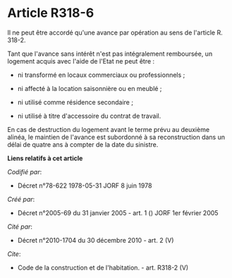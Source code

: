# Article R318-6

Il ne peut être accordé qu'une avance par opération au sens de l'article R. 318-2.

Tant que l'avance sans intérêt n'est pas intégralement remboursée, un logement acquis avec l'aide de l'Etat ne peut être :

- ni transformé en locaux commerciaux ou professionnels ;

- ni affecté à la location saisonnière ou en meublé ;

- ni utilisé comme résidence secondaire ;

- ni utilisé à titre d'accessoire du contrat de travail.

En cas de destruction du logement avant le terme prévu au deuxième alinéa, le maintien de l'avance est subordonné à sa
reconstruction dans un délai de quatre ans à compter de la date du sinistre.

**Liens relatifs à cet article**

_Codifié par_:

  - Décret n°78-622 1978-05-31 JORF 8 juin 1978

_Créé par_:

  - Décret n°2005-69 du 31 janvier 2005 - art. 1 () JORF 1er février 2005

_Cité par_:

  - Décret n°2010-1704 du 30 décembre 2010 - art. 2 (V)

_Cite_:

  - Code de la construction et de l'habitation. - art. R318-2 (V)

